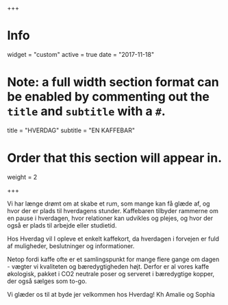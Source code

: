 +++
# Info
widget = "custom"
active = true
date = "2017-11-18"

# Note: a full width section format can be enabled by commenting out the `title` and `subtitle` with a `#`.
title = "HVERDAG"
subtitle = "EN KAFFEBAR"

# Order that this section will appear in.
weight = 2

+++

Vi har længe drømt om at skabe et rum, som mange kan få glæde af, og hvor der er plads til hverdagens stunder. Kaffebaren tilbyder rammerne om en pause i hverdagen, hvor relationer kan udvikles og plejes, og hvor der også er plads til arbejde eller studietid.

Hos Hverdag vil I opleve et enkelt kaffekort, da hverdagen i forvejen er fuld af muligheder, beslutninger og informationer.

Netop fordi kaffe ofte er et samlingspunkt for mange flere gange om dagen - vægter vi kvaliteten og bæredygtigheden højt. Derfor er al vores kaffe økologisk, pakket i CO2 neutrale poser og serveret i bæredygtige kopper, der også sælges som to-go.

Vi glæder os til at byde jer velkommen hos Hverdag!
Kh Amalie og Sophia
